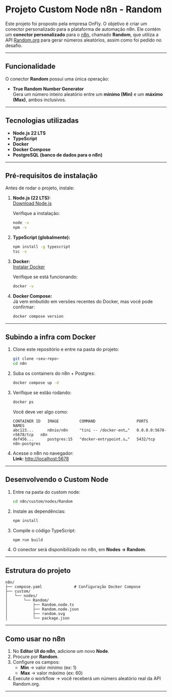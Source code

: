 # Projeto Custom Node n8n - Random

Este projeto foi proposto pela empresa OnFly. O objetivo é criar um conector personalizado para a plataforma de automação n8n.
Ele contém um **conector personalizado** para o [n8n](https://n8n.io), chamado **Random**, que utiliza a API [Random.org](https://www.random.org/) para gerar números aleatórios, assim como foi pedido no desafio.

---

## Funcionalidade
O conector **Random** possui uma única operação:

- **True Random Number Generator**  
  Gera um número inteiro aleatório entre um **mínimo (Min)** e um **máximo (Max)**, ambos inclusivos.

---

## Tecnologias utilizadas
- **Node.js 22 LTS**
- **TypeScript**
- **Docker**
- **Docker Compose**
- **PostgreSQL (banco de dados para o n8n)**

---

## Pré-requisitos de instalação

Antes de rodar o projeto, instale:

1. **Node.js (22 LTS):**  
   [Download Node.js](https://nodejs.org/)

   Verifique a instalação:  
   ```bash
   node -v
   npm -v
   ```

2. **TypeScript (globalmente):**
   ```bash
   npm install -g typescript
   tsc -v
   ```

3. **Docker:**  
   [Instalar Docker](https://docs.docker.com/get-docker/)

   Verifique se está funcionando:
   ```bash
   docker -v
   ```

4. **Docker Compose:**  
   Já vem embutido em versões recentes do Docker, mas você pode confirmar:  
   ```bash
   docker compose version
   ```

---

## Subindo a infra com Docker

1. Clone este repositório e entre na pasta do projeto:
   ```bash
   git clone <seu-repo>
   cd n8n
   ```

2. Suba os containers do n8n + Postgres:
   ```bash
   docker compose up -d
   ```

3. Verifique se estão rodando:
   ```bash
   docker ps
   ```

   Você deve ver algo como:
   ```
   CONTAINER ID   IMAGE         COMMAND                  PORTS                  NAMES
   abc123...      n8nio/n8n     "tini -- /docker-ent…"   0.0.0.0:5678->5678/tcp   n8n
   def456...      postgres:15   "docker-entrypoint.s…"   5432/tcp                 n8n-postgres
   ```

4. Acesse o n8n no navegador:  
   **Link:** [http://localhost:5678](http://localhost:5678)

---

## Desenvolvendo o Custom Node

1. Entre na pasta do custom node:
   ```bash
   cd n8n/custom/nodes/Random
   ```

2. Instale as dependências:
   ```bash
   npm install
   ```

3. Compile o código TypeScript:
   ```bash
   npm run build
   ```

4. O conector será disponibilizado no n8n, em **Nodes → Random**.

---

## Estrutura do projeto

```
n8n/
├── compose.yaml              # Configuração Docker Compose
├── custom/
│   └── nodes/
│       └── Random/
│           ├── Random.node.ts
│           ├── Random.node.json
│           ├── random.svg
│           └── package.json
```

---

## Como usar no n8n

1. No **Editor UI do n8n**, adicione um novo **Node**.  
2. Procure por **Random**.  
3. Configure os campos:
   - **Min** → valor mínimo (ex: 1)
   - **Max** → valor máximo (ex: 60)
4. Execute o workflow → você receberá um número aleatório real da API Random.org.

---
